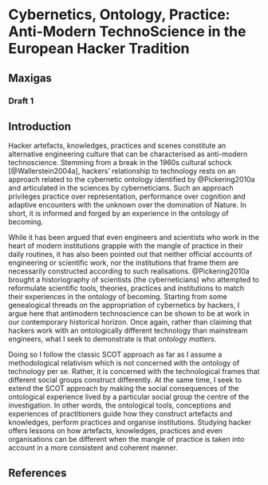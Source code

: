 # Cybernetics, Ontology, Practice: Anti-Modern TechnoScience in the European Hacker Tradition
## Maxigas
### Draft 1

## Introduction

Hacker artefacts, knowledges, practices and scenes constitute an alternative engineering culture that can be characterised as anti-modern technoscience.  Stemming from a break in the 1960s cultural schock [@Wallerstein2004a], hackers’ relationship to technology rests on an approach related to the cybernetic ontology identified by @Pickering2010a and articulated in the sciences by cyberneticians.  Such an approach privileges practice over representation, performance over cognition and adaptive encounters with the unknown over the domination of Nature.  In short, it is informed and forged by an experience in the ontology of becoming.

While it has been argued that even engineers and scientists who work in the heart of modern institutions grapple with the mangle of practice in their daily routines, it has also been pointed out that neither official accounts of engineering or scientific work, nor the institutions that frame them are necessarily constructed according to such realisations.  @Pickering2010a brought a historiography of scientists (the cyberneticians) who attempted to reformulate scientific tools, theories, practices and institutions to match their experiences in the ontology of becoming.  Starting from some genealogical threads on the appropriation of cybernetics by hackers, I argue here that antimodern technoscience can be shown to be at work in our contemporary historical horizon.  Once again, rather than claiming that hackers work with an ontologically different technology than mainstream engineers, what I seek to demonstrate is that *ontology matters*.

Doing so I follow the classic SCOT approach as far as I assume a methodological relativism which is not concerned with the ontology of technology per se.  Rather, it is concerned with the technological frames that different social groups construct differently.  At the same time, I seek to extend the SCOT approach by making the social consequences of the ontological experience lived by a particular social group the centre of the investigation.  In other words, the ontological tools, conceptions and experiences of practitioners guide how they construct artefacts and knowledges, perform practices and organise institutions.  Studying hacker offers lessons on how artefacts, knowledges, practices and even organisations can be different when the mangle of practice is taken into account in a more consistent and coherent manner.

<!--     A collective exploration of the nonmodern selfhood. → *New kinds of -->
<!--     people* emerge, beyond the modern self. -->

<!-- articulated [practices] -->

<!-- ontological theatres and strange performances -->

<!-- @Latour -->

<!-- @Bijker2009a  -->

<!-- Ontological assumption in the everyday  -->

<!-- A point of caution [limitations] -->

<!-- ## Historical connections between cybernetics and hacker culture -->

<!-- ### Classic era -->

<!-- ### Hackerspaces -->

<!-- ## Cases: Holes in the ground -->

<!-- ## Practices -->

<!-- The unknown has a place in such hacker practices as *exploratory programming*, *rapid prototyping*, *live coding*, *reverse engineering*, *penetration testing* and the  -->

<!-- ## Anti-modern -->

<!-- ## TechnoScience -->

<!-- ## European Hacker Tradition -->

<!-- ## Conclusion -->

## References


